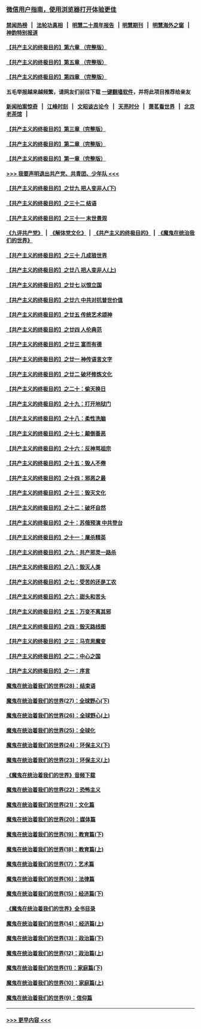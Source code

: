 ### [微信用户指南，使用浏览器打开体验更佳](https://github.com/gfw-breaker/banned-news1/blob/master/indexes/wechat-guide.md?t=0)
#### [禁闻热榜](热点新闻.md?t=0)  &nbsp;&nbsp;|&nbsp;&nbsp; [法轮功真相](https://github.com/gfw-breaker/truth/blob/master/README.md?t=0) &nbsp;&nbsp;|&nbsp;&nbsp; [明慧二十周年报告](https://github.com/gfw-breaker/mh-reports/blob/master/README.md?t=0) &nbsp;&nbsp;|&nbsp;&nbsp;[明慧期刊](https://github.com/gfw-breaker/mh-qikan) &nbsp;&nbsp;|&nbsp;&nbsp; [明慧海外之窗](https://github.com/gfw-breaker/mh-news/blob/master/README.md?t=0) &nbsp;&nbsp;|&nbsp;&nbsp; [神韵特别报道](https://github.com/gfw-breaker/mh-news/blob/master/shenyun.md?t=0)
#### [【共产主义的终极目的】第六章 （完整版）](../pages/nsc422/n11428913.md?t=02130934) 
#### [【共产主义的终极目的】第五章 （完整版）](../pages/nsc422/n11428912.md?t=02130934) 
#### [【共产主义的终极目的】第四章 （完整版）](../pages/nsc422/n11428907.md?t=02130934) 
#### 五毛举报越来越频繁，请网友们前往下载 [一键翻墙软件](https://github.com/gfw-breaker/ssr-accounts)，并将此项目推荐给亲友
#### [新闻拍案惊奇](https://github.com/gfw-breaker/banned-news1/blob/master/pages/link4.md) &nbsp;&nbsp;|&nbsp;&nbsp; [江峰时刻](https://github.com/gfw-breaker/banned-news1/blob/master/pages/link4.md) &nbsp;&nbsp;|&nbsp;&nbsp; [文昭谈古论今](https://github.com/gfw-breaker/banned-news1/blob/master/pages/link4.md) &nbsp;&nbsp;|&nbsp;&nbsp; [天亮时分](https://github.com/gfw-breaker/banned-news1/blob/master/pages/link4.md) &nbsp;&nbsp;|&nbsp;&nbsp; [萧茗看世界](https://github.com/gfw-breaker/banned-news1/blob/master/pages/link4.md) &nbsp;&nbsp;|&nbsp;&nbsp; [北京老茶馆](https://github.com/gfw-breaker/banned-news1/blob/master/pages/link4.md) &nbsp;&nbsp;|&nbsp;&nbsp; 
#### [【共产主义的终极目的】第三章（完整版）](../pages/nsc422/n11428848.md?t=02130934) 
#### [【共产主义的终极目的】第二章（完整版）](../pages/nsc422/n11428831.md?t=02130934) 
#### [【共产主义的终极目的】第一章（完整版）](../pages/nsc422/n11417651.md?t=02130934) 
#### [>>> 我要声明退出共产党、共青团、少年队 <<<](https://github.com/begood0513/goodnews/blob/master/quit/letter.md) 
#### [【共产主义的终极目的】之廿九 把人变非人(下)](../pages/nsc422/n11344140.md?t=02130934) 
#### [【共产主义的终极目的】之三十二 结语](../pages/nsc422/n11360535.md?t=02130934) 
#### [【共产主义的终极目的】之三十一 末世景观](../pages/nsc422/n11351129.md?t=02130934) 
#### [《九评共产党》](https://github.com/begood0513/9ping.md/blob/master/README.md) &nbsp;|&nbsp; [《解体党文化》](../../../../jtdwh.md/blob/master/README.md)  &nbsp;|&nbsp; [《共产主义的终极目的》](../../../../gczydzjmd.md/blob/master/README.md) &nbsp;|&nbsp; [《魔鬼在统治我们的世界》](../../../../mgztzwmdsj.md/blob/master/README.md) 
#### [【共产主义的终极目的】之三十 几成狼世界](../pages/nsc422/n11348280.md?t=02130934) 
#### [【共产主义的终极目的】之廿八 把人变非人(上)](../pages/nsc422/n11340492.md?t=02130934) 
#### [【共产主义的终极目的】之廿七 以恨立国](../pages/nsc422/n11336944.md?t=02130934) 
#### [【共产主义的终极目的】之廿六 中共对抗普世价值](../pages/nsc422/n11324785.md?t=02130934) 
#### [【共产主义的终极目的】之廿五 传统艺术颂神](../pages/nsc422/n11296396.md?t=02130934) 
#### [【共产主义的终极目的】之廿四 人伦典范](../pages/nsc422/n11296397.md?t=02130934) 
#### [【共产主义的终极目的】之廿三 富而有德](../pages/nsc422/n11283598.md?t=02130934) 
#### [【共产主义的终极目的】之廿一 神传语言文字](../pages/nsc422/n11263265.md?t=02130934) 
#### [【共产主义的终极目的】之廿二 破坏修炼文化](../pages/nsc422/n11245728.md?t=02130934) 
#### [【共产主义的终极目的】之二十：偷天换日](../pages/nsc422/n11238846.md?t=02130934) 
#### [【共产主义的终极目的】之十九：打开地狱门](../pages/nsc422/n11206376.md?t=02130934) 
#### [【共产主义的终极目的】之十八：柔性洗脑](../pages/nsc422/n11199994.md?t=02130934) 
#### [【共产主义的终极目的】之十七：颠倒善恶](../pages/nsc422/n11179782.md?t=02130934) 
#### [【共产主义的终极目的】之十六：反神骂祖宗](../pages/nsc422/n11166798.md?t=02130934) 
#### [【共产主义的终极目的】之十五：毁人不倦](../pages/nsc422/n11166792.md?t=02130934) 
#### [【共产主义的终极目的】之十四：邪恶之最](../pages/nsc422/n11150249.md?t=02130934) 
#### [【共产主义的终极目的】之十三：毁灭文化](../pages/nsc422/n11135227.md?t=02130934) 
#### [【共产主义的终极目的】之十二：破坏自然](../pages/nsc422/n11135214.md?t=02130934) 
#### [【共产主义的终极目的】之十：苏俄预演 中共登台](../pages/nsc422/n11118424.md?t=02130934) 
#### [【共产主义的终极目的】之十一：屠杀精英](../pages/nsc422/n11118442.md?t=02130934) 
#### [【共产主义的终极目的】之九：共产邪灵一路杀](../pages/nsc422/n11114139.md?t=02130934) 
#### [【共产主义的终极目的】之八：毁灭人类](../pages/nsc422/n11108503.md?t=02130934) 
#### [【共产主义的终极目的】之七：受苦的还是工农](../pages/nsc422/n11101809.md?t=02130934) 
#### [【共产主义的终极目的】之六：甜头和苦头](../pages/nsc422/n11096971.md?t=02130934) 
#### [【共产主义的终极目的】之五：万变不离其邪](../pages/nsc422/n11091285.md?t=02130934) 
#### [【共产主义的终极目的】之四：毁灭路线图](../pages/nsc422/n11086284.md?t=02130934) 
#### [【共产主义的终极目的】之三：马克思魔变](../pages/nsc422/n11061941.md?t=02130934) 
#### [【共产主义的终极目的】之二：中心之国](../pages/nsc422/n11047728.md?t=02130934) 
#### [【共产主义的终极目的】之一：序言](../pages/nsc422/n11086077.md?t=02130934) 
#### [魔鬼在统治着我们的世界(28)：结束语](../pages/nsc422/n10936246.md?t=02130934) 
#### [魔鬼在统治着我们的世界(27)：全球野心(下)](../pages/nsc422/n10928319.md?t=02130934) 
#### [魔鬼在统治着我们的世界(26)：全球野心(上)](../pages/nsc422/n10900318.md?t=02130934) 
#### [魔鬼在统治着我们的世界(25)：全球化](../pages/nsc422/n10788205.md?t=02130934) 
#### [魔鬼在统治着我们的世界(24)：环保主义(下)](../pages/nsc422/n10695307.md?t=02130934) 
#### [魔鬼在统治着我们的世界(23)：环保主义(上)](../pages/nsc422/n10688613.md?t=02130934) 
#### [《魔鬼在统治着我们的世界》音频下载](../pages/nsc422/n10635553.md?t=02130934) 
#### [魔鬼在统治着我们的世界(22)：恐怖主义](../pages/nsc422/n10614727.md?t=02130934) 
#### [魔鬼在统治着我们的世界(21)：文化篇](../pages/nsc422/n10597706.md?t=02130934) 
#### [魔鬼在统治着我们的世界(20)：媒体篇](../pages/nsc422/n10586579.md?t=02130934) 
#### [魔鬼在统治着我们的世界(19)：教育篇(下)](../pages/nsc422/n10564808.md?t=02130934) 
#### [魔鬼在统治着我们的世界(18)：教育篇(上)](../pages/nsc422/n10526970.md?t=02130934) 
#### [魔鬼在统治着我们的世界(17)：艺术篇](../pages/nsc422/n10499093.md?t=02130934) 
#### [魔鬼在统治着我们的世界(16)：法律篇](../pages/nsc422/n10485969.md?t=02130934) 
#### [魔鬼在统治着我们的世界(15)：经济篇(下)](../pages/nsc422/n10469975.md?t=02130934) 
#### [《魔鬼在统治着我们的世界》全书目录](../pages/nsc422/n10464261.md?t=02130934) 
#### [魔鬼在统治着我们的世界(14)：经济篇(上)](../pages/nsc422/n10457370.md?t=02130934) 
#### [魔鬼在统治着我们的世界(13)：政治篇(下)](../pages/nsc422/n10448270.md?t=02130934) 
#### [魔鬼在统治着我们的世界(12)：政治篇(上)](../pages/nsc422/n10444576.md?t=02130934) 
#### [魔鬼在统治着我们的世界(11)：家庭篇(下)](../pages/nsc422/n10440961.md?t=02130934) 
#### [魔鬼在统治着我们的世界(10)：家庭篇(上)](../pages/nsc422/n10435448.md?t=02130934) 
#### [魔鬼在统治着我们的世界(9)：信仰篇](../pages/nsc422/n10432159.md?t=02130934) 

----
#### [ >>> 更早内容 <<< ](../indexes/nsc422-earlier.md)
